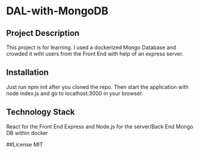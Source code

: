 # DAL-with-MongoDB

## Project Description
This project is for learning. I used a dockerized Mongo Database and crowded it wiht users from the Front End with help of an express server.

## Installation
Just run npm init after you cloned the repo. Then start the application with node index.js and go to localhost:3000 in your browser.

## Technology Stack
React for the Front End
Express and Node.js for the server/Back End
Mongo DB within docker

##License
MIT
